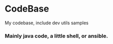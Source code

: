 # CodeBase
My codebase, include dev utils samples 

### Mainly java code, a little shell, or ansible.
